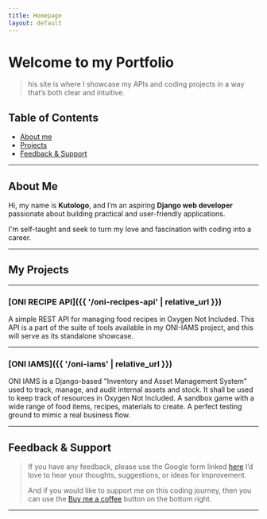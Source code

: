 ```yaml
---
title: Homepage
layout: default
---
```


<script data-name="BMC-Widget" data-cfasync="false" src="https://cdnjs.buymeacoffee.com/1.0.0/widget.prod.min.js" data-id="kutologoJM" data-description="Support me on Buy me a coffee!" data-message="Thanks for stopping by, I'd love to hear any feedback you may have." data-color="#5F7FFF" data-position="Right" data-x_margin="18" data-y_margin="18"></script>

# Welcome to my Portfolio

> his site is where I showcase my APIs and coding projects in a way that’s both clear and intuitive.

## Table of Contents

- [About me](#about-me)
- [Projects](#my-projects)
- [Feedback & Support](#feedback--support)

---

## About Me

Hi, my name is **Kutologo**, and I’m an aspiring **Django web developer** passionate about building practical and
user-friendly applications.

I'm self-taught and seek to turn my love and fascination with coding into a career.


---

## My Projects

___

### [ONI RECIPE API]({{ '/oni-recipes-api' | relative_url }})

A simple REST API for managing food recipes in Oxygen Not Included.
This API is a part of the suite of tools available in my ONI-IAMS project, and this will serve as its standalone
showcase.


___

### [ONI IAMS]({{ '/oni-iams' | relative_url }})

ONI IAMS is a Django-based "Inventory and Asset Management System" used to track, manage, and audit internal assets and
stock. It shall be used to keep track of resources in Oxygen Not Included. A sandbox game with a wide range of food
items, recipes, materials to create. A perfect testing ground to mimic a real business flow.

___

## Feedback & Support

> If you have any feedback, please use the Google form
> linked [here](feedback.md)
> I’d love to hear your thoughts, suggestions, or ideas for improvement.
>
> And if you would like to support me on this coding journey, then you can use
> the [Buy me a coffee](https://buymeacoffee.com/kutologojm) button on the bottom right.
>
___
